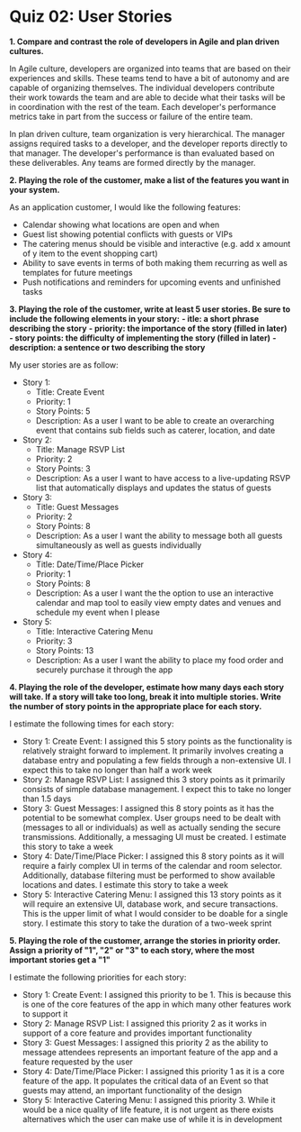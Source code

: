 # Quiz 02: User Stories

**1. Compare and contrast the role of developers in Agile and plan driven cultures.**

In Agile culture, developers are organized into teams that are based on their experiences and skills. These teams tend to have a bit of autonomy and are capable of organizing themselves. The individual developers contribute their work towards the team and are able to decide what their tasks will be in coordination with the rest of the team. Each developer's performance metrics take in part from the success or failure of the entire team.

In plan driven culture, team organization is very hierarchical. The manager assigns required tasks to a developer, and the developer reports directly to that manager. The developer's performance is than evaluated based on these deliverables. Any teams are formed directly by the manager.

**2. Playing the role of the customer, make a list of the features you want in your system.**

As an application customer, I would like the following features:

- Calendar showing what locations are open and when
- Guest list showing potential conflicts with guests or VIPs
- The catering menus should be visible and interactive (e.g. add x amount of y item to the event shopping cart)
- Ability to save events in terms of both making them recurring as well as templates for future meetings
- Push notifications and reminders for upcoming events and unfinished tasks

**3. Playing the role of the customer, write at least 5 user stories. Be sure to include the following elements in your story:**
**- itle: a short phrase describing the story**
**- priority: the importance of the story (filled in later)**
**- story points: the difficulty of implementing the story (filled in later)**
**- description: a sentence or two describing the story**

My user stories are as follow:

- Story 1:
  - Title: Create Event
  - Priority: 1
  - Story Points: 5
  - Description: As a user I want to be able to create an overarching event that contains sub fields such as caterer, location, and date
- Story 2:
  - Title: Manage RSVP List
  - Priority: 2
  - Story Points: 3
  - Description: As a user I want to have access to a live-updating RSVP list that automatically displays and updates the status of guests
- Story 3:
  - Title: Guest Messages
  - Priority: 2
  - Story Points: 8
  - Description: As a user I want the ability to message both all guests simultaneously as well as guests individually
- Story 4:
  - Title: Date/Time/Place Picker
  - Priority: 1
  - Story Points: 8
  - Description: As a user I want the the option to use an interactive calendar and map tool to easily view empty dates and venues and schedule my event when I please
- Story 5:
  - Title: Interactive Catering Menu
  - Priority: 3
  - Story Points: 13
  - Description: As a user I want the ability to place my food order and securely purchase it through the app

**4. Playing the role of the developer, estimate how many days each story will take. If a story will take too long, break it into multiple stories. Write the number of story points in the appropriate place for each story.**

I estimate the following times for each story:

- Story 1: Create Event: I assigned this 5 story points as the functionality is relatively straight forward to implement. It primarily involves creating a database entry and populating a few fields through a non-extensive UI. I expect this to take no longer than half a work week
- Story 2: Manage RSVP List: I assigned this 3 story points as it primarily consists of simple database management.  I expect this to take no longer than 1.5 days
- Story 3: Guest Messages: I assigned this 8 story points as it has the potential to be somewhat complex. User groups need to be dealt with (messages to all or individuals) as well as actually sending the secure transmissions. Additionally, a messaging UI must be created. I estimate this story to take a week
- Story 4: Date/Time/Place Picker: I assigned this 8 story points as it will require a fairly complex UI in terms of the calendar and room selector. Additionally, database filtering must be performed to show available locations and dates. I estimate this story to take a week
- Story 5: Interactive Catering Menu: I assigned this 13 story points as it will require an extensive UI, database work, and secure transactions. This is the upper limit of what I would consider to be doable for a single story. I estimate this story to take the duration of a two-week sprint

**5. Playing the role of the customer, arrange the stories in priority order. Assign a priority of "1", "2" or "3" to each story, where the most important stories get a "1"**

I estimate the following priorities for each story:

- Story 1: Create Event: I assigned this priority to be 1. This is because this is one of the core features of the app in which many other features work to support it
- Story 2: Manage RSVP List: I assigned this priority 2 as it works in support of a core feature and provides important functionality
- Story 3: Guest Messages: I assigned this priority 2 as the ability to message attendees represents an important feature of the app and a feature requested by the user
- Story 4: Date/Time/Place Picker: I assigned this priority 1 as it is a core feature of the app. It populates the critical data of an Event so that guests may attend, an important functionality of the design
- Story 5: Interactive Catering Menu: I assigned this priority 3. While it would be a nice quality of life feature, it is not urgent as there exists alternatives which the user can make use of while it is in development
